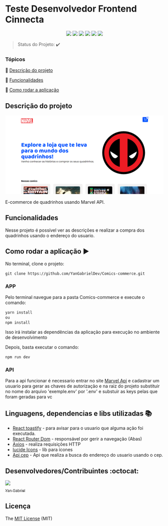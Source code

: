 <h1>Teste Desenvolvedor Frontend Cinnecta</h1>

<p align="center">
  <img src="https://img.shields.io/static/v1?label=react js&message=lib&color=00BEF5&style=for-the-badge&logo=REACT"/>
    <img src="https://img.shields.io/static/v1?label=Vite&message=Runtime%20Built&color=9467FE&style=for-the-badge&logo=vite"/>
  <img src="https://img.shields.io/static/v1?label=JAVASCRIPT&message=Language&color=F7DF1E&style=for-the-badge&logo=javascript"/>
  <img src="http://img.shields.io/static/v1?label=STATUS&message=CONCLUIDO&color=GREEN&style=for-the-badge"/>
  <img src="http://img.shields.io/static/v1?label=License&message=MIT&color=green&style=for-the-badge"/>
  <img src="https://img.shields.io/badge/styled--components-DB7093?style=for-the-badge&logo=styled-components&logoColor=white"/>
</p>

> Status do Projeto: :heavy_check_mark:

### Tópicos

:small_blue_diamond: [Descrição do projeto](#descrição-do-projeto)

:small_blue_diamond: [Funcionalidades](#funcionalidades)

:small_blue_diamond: [Como rodar a aplicação](#como-rodar-a-aplicação-arrow_forward)

## Descrição do projeto
![home](public/home.png)

<p align="justify">
  E-commerce de quadrinhos usando Marvel API.
</p>

## Funcionalidades
<p>
  Nesse projeto é possível ver as descrições e realizar a compra dos quadrinhos usando o endereço do usuario.
</p>

## Como rodar a aplicação :arrow_forward:

No terminal, clone o projeto:

```
git clone https://github.com/YanGabrielDev/Comics-commerce.git
```

### APP

Pelo terminal navegue para a pasta Comics-commerce e execute o comando:

```
yarn install
ou
npm install
```

Isso irá instalar as dependências da aplicação para execução no ambiente de desenvolvimento

Depois, basta executar o comando:

```
npm run dev
```
### API

Para a api funcionar é necessario entrar no site [Marvel Api](https://developer.marvel.com/) e cadastrar um usuario para gerar as chaves de autorização e na raiz do projeto substituir no nome do arquivo 'exemple.env' por '.env' e substuir as keys pelas que foram geradas para vc

## Linguagens, dependencias e libs utilizadas :books:

- [React toastify](https://fkhadra.github.io/react-toastify/introduction) - para avisar para o usuario que alguma ação foi executada.
- [React Router Dom](https://reactrouter.com/en/main) - responsável por gerir a navegação (Abas)
- [Axios](https://axios-http.com/docs/intro) - realiza requisições HTTP
- [lucide Icons](https://lucide.dev/guide/) - lib para ícones
- [Api cep](https://apicep.com/api-de-consulta/) - Api que realiza a busca do endereço do usuario usando o cep.


## Desenvolvedores/Contribuintes :octocat:

[<img src="https://avatars.githubusercontent.com/u/99893016?s=400&u=82762e9fe11c520237aaa030b34e74957ee6c97b&v=4" width=115><br><sub>Yan Gabriel</sub>](https://github.com/YanGabrielDev)

## Licença

The [MIT License]() (MIT)
